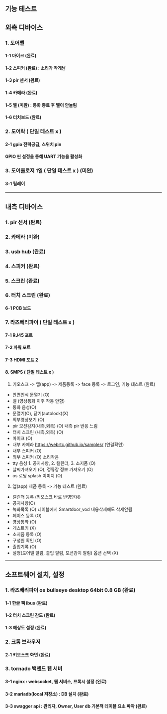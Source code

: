 ## 기능 테스트

## 외측 디바이스 



### 1. 도어벨                              

#### 1-1 마이크                            (완료)

#### 1-2 스피커                            (완료)  : 소리가 작게남

#### 1-3 pir 센서                         (완료)

#### 1-4 카메라                            (완료)

#### 1-5 벨                               (미완) : 통화 종료 후 벨이 안눌림

#### 1-6 터치보드                           (완료) 



### 2. 도어락  ( 단일 테스트 x )

#### 2-1 gpio 전력공급, 스위치 pin 

#### GPIO 핀 설정을 통해 UART 기능을 활성화



### 3. 도어클로저  1일 ( 단일 테스트 x )   (미완)

#### 3-1 릴레이


---


## 내측 디바이스   


### 1. pir 센서                               (완료) 



### 2. 카메라                                  (미완) 



### 3. usb hub                              (완료) 



### 4. 스피커                                (완료) 
  


### 5. 스크린                                (완료) 



### 6. 터치 스크린                            (완료)

#### 6-1 PCB 보드


### 7. 라즈베리파이            ( 단일 테스트 x )

#### 7-1 RJ45 포트

#### 7-2 파워 포트

#### 7-3 HDMI 포트 2


#### 8. SMPS                ( 단일 테스트 x )


1. 키오스크 -> 앱(app) -> 제품등록 -> face 등록 -> 로그인, 기능 테스트                           (완료)

- 안면인식 문열기 (O)
- 벨 (영상통화 이후 작동 안함)
- 통화 음성(O)
- 문열기(O), 닫기(autolock)(X)
- 외부영상보기 (O)
- pir 모션감지(내측,외측) (O) 내측 pir 반응 느림
- 터치 스크린 (내측,외측) (O)
- 마이크 (O)
- 내부 카메라 https://webrtc.github.io/samples/  (연결확인)
- 내부 스피커 (O)
- 외부 스피커 (O) 소리작음
- tty 음성 1. 공지사항, 2. 캘린더, 3. 소지품 (O)
- 날씨가져오기 (O), 정류장 정보 가져오기 (O)
- os 로딩 splash 이미지 (O)


2. 앱(app) 제품 등록 -> 기능 테스트                                                         (완료)
                                                            
- 캘린더 등록 (키오스크 바로 반영안됨)
- 공지사항(O)
- 녹화목록 (O) 테이블에서 Smartdoor_vod 내용삭제해도 삭제안됨 
- 페이스 등록 (O)
- 영상통화 (O)
- 게스트키 (X)
- 소지품 등록 (O)
- 구성원 확인 (O)
- 출입기록 (O)
- 설정(도어벨 알림, 출입 알림, 모션감지 알림) 옵션 선택 (X)
  

---

## 소프트웨어 설치, 설정

### 1. 라즈베리파이 os bullseye desktop 64bit 0.8 GB  (완료)

#### 1-1 한글 팩 ibus                               (완료)

#### 1-2 터치 스크린 감도                             (완료)

#### 1-3 해상도 설정                                 (완료)



### 2. 크롬 브라우저

#### 2-1 키오스크 화면                                                    (완료)



### 3. tornado  백엔드 웹 서버

#### 3-1 nginx : websocket, 웹 서비스, 프록시 설정                           (완료)

#### 3-2 mariadb(local 저장소) : DB 설치                                   (완료)

#### 3-3 swagger api : 관리자, Owner, User db 기본적 테이블 요소 파악          (완료)











